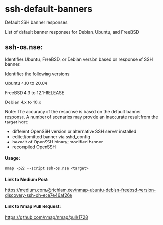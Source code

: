 # ssh-default-banners
Default SSH banner responses

List of default banner responses for Debian, Ubuntu, and FreeBSD

## ssh-os.nse:

Identifies Ubuntu, FreeBSD, or Debian version based on response of SSH banner.  

Identifies the following versions:

Ubuntu 4.10 to 20.04

FreeBSD 4.3 to 12.1-RELEASE

Debian 4.x to 10.x


Note: The accuracy of the response is based on the default banner response.
A number of scenarios may provide an inaccurate result from the target host:

* different OpenSSH version or alternative SSH server installed
* edited/omitted banner via sshd_config
* hexedit of OpenSSH binary; modified banner
* recompiled OpenSSH

#### Usage:
```
nmap -p22 --script ssh-os.nse <target>
```

#### Link to Medium Post:

https://medium.com/@richlam.dev/nmap-ubuntu-debian-freebsd-version-discovery-ssh-oh-ece7e46af26e

#### Link to Nmap Pull Request:

https://github.com/nmap/nmap/pull/1728

